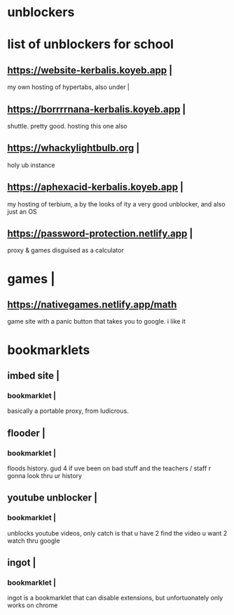 # unblockers
# list of unblockers for school



## https://website-kerbalis.koyeb.app |
my own hosting of hypertabs, also under | 



## https://borrrrnana-kerbalis.koyeb.app |
shuttle. pretty good. hosting this one also




## https://whackylightbulb.org |
holy ub instance



## https://aphexacid-kerbalis.koyeb.app |
my hosting of terbium, a by the looks of ity
a very good unblocker, and also just an OS



## https://password-protection.netlify.app |
proxy & games disguised as a calculator

# games |    
## https://nativegames.netlify.app/math
game site with a panic button that takes you to google. i like it


# bookmarklets

## imbed site |
### bookmarklet |
basically a portable proxy, from ludicrous.



## flooder |
### bookmarklet |
floods history. gud 4 if uve been on bad stuff and the teachers / staff r gonna look thru ur history



## youtube unblocker |
### bookmarklet |
unblocks youtube videos,  only catch is that u have 2 find the video u want 2 watch thru google




## ingot |
### bookmarklet |
ingot is a bookmarklet that can disable extensions, but unfortuonately only works on chrome
